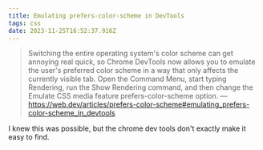```yaml
---
title: Emulating prefers-color-scheme in DevTools
tags: css
date: 2023-11-25T16:52:37.916Z
---
```

> Switching the entire operating system's color scheme can get annoying real quick, so Chrome DevTools now allows you to emulate the user's preferred color scheme in a way that only affects the currently visible tab. Open the Command Menu, start typing Rendering, run the Show Rendering command, and then change the Emulate CSS media feature prefers-color-scheme option. — https://web.dev/articles/prefers-color-scheme#emulating_prefers-color-scheme_in_devtools

I knew this was possible, but the chrome dev tools don't exactly make it easy to find.